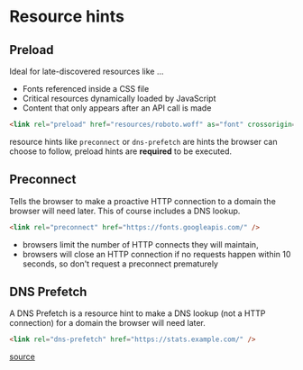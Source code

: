 # Resource hints

## Preload

Ideal for late-discovered resources like ...

- Fonts referenced inside a CSS file
- Critical resources dynamically loaded by JavaScript
- Content that only appears after an API call is made

```html
<link rel="preload" href="resources/roboto.woff" as="font" crossorigin="anonymous" />
```

resource hints like `preconnect` or `dns-prefetch` are hints the browser can choose to follow, preload hints are **required** to be executed.

## Preconnect

Tells the browser to make a proactive HTTP connection to a domain the browser will need later. This of course includes a DNS lookup.

```html
<link rel="preconnect" href="https://fonts.googleapis.com/" />
```

- browsers limit the number of HTTP connects they will maintain,
- browsers will close an HTTP connection if no requests happen within 10 seconds, so don't request a preconnect prematurely

## DNS Prefetch

A DNS Prefetch is a resource hint to make a DNS lookup (not a HTTP connection) for a domain the browser will need later.

```html
<link rel="dns-prefetch" href="https://stats.example.com/" />
```

[source](https://rigor.com/blog/what-are-preload-resource-hints/)
